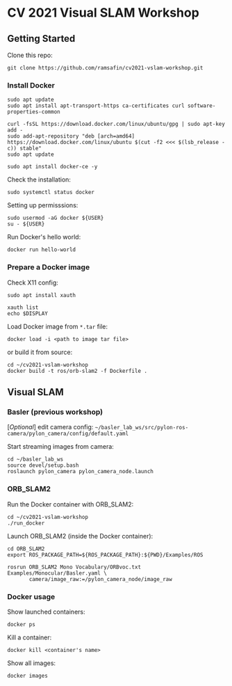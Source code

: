 # CV 2021 Visual SLAM Workshop

## Getting Started

Clone this repo:
```shell
git clone https://github.com/ramsafin/cv2021-vslam-workshop.git
```

### Install Docker

```shell
sudo apt update
sudo apt install apt-transport-https ca-certificates curl software-properties-common
```

```shell
curl -fsSL https://download.docker.com/linux/ubuntu/gpg | sudo apt-key add -
sudo add-apt-repository "deb [arch=amd64] https://download.docker.com/linux/ubuntu $(cut -f2 <<< $(lsb_release -c)) stable"
sudo apt update
```

```shell
sudo apt install docker-ce -y
```
Check the installation:
```shell
sudo systemctl status docker
```

Setting up permisssions:
```shell
sudo usermod -aG docker ${USER}
su - ${USER}
```

Run Docker's hello world:
```shell
docker run hello-world
```

### Prepare a Docker image

Check X11 config:
```shell
sudo apt install xauth

xauth list
echo $DISPLAY
```

Load Docker image from `*.tar` file:
```shell
docker load -i <path to image tar file>
```
or build it from source:

```shell
cd ~/cv2021-vslam-workshop
docker build -t ros/orb-slam2 -f Dockerfile .
```

## Visual SLAM

### Basler (previous workshop)
[_Optional_] edit camera config: `~/basler_lab_ws/src/pylon-ros-camera/pylon_camera/config/default.yaml`

Start streaming images from camera:
```shell
cd ~/basler_lab_ws
source devel/setup.bash
roslaunch pylon_camera pylon_camera_node.launch
```

### ORB_SLAM2

Run the Docker container with ORB_SLAM2:
```shell
cd ~/cv2021-vslam-workshop
./run_docker
```

Launch ORB_SLAM2 (inside the Docker container):
```shell
cd ORB_SLAM2
export ROS_PACKAGE_PATH=${ROS_PACKAGE_PATH}:${PWD}/Examples/ROS

rosrun ORB_SLAM2 Mono Vocabulary/ORBvoc.txt Examples/Monocular/Basler.yaml \
       camera/image_raw:=/pylon_camera_node/image_raw
```

### Docker usage

Show launched containers:
```shell
docker ps
```

Kill a container:
```shell
docker kill <container's name>
```

Show all images:
```shell
docker images
```

